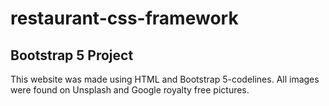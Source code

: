 # restaurant-css-framework

## Bootstrap 5 Project
This website was made using HTML and Bootstrap 5-codelines.
All images were found on Unsplash and Google royalty free pictures.
